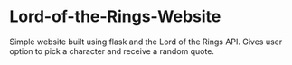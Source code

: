 # Lord-of-the-Rings-Website
Simple website built using flask and the Lord of the Rings API. Gives user option to pick a character and receive a random quote. 
